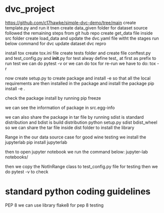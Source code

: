 # dvc_project
https://github.com/c17hawke/simple-dvc-demo/tree/main
create template.py and run it
tnen create data_given folder for dataset source
followed the remaining steps from git hub repo
create get_data file inside src folder
create load_data and update the dvc.yaml file witht the stages
run below command for dvc update dataset
dvc repro

install tox
create tox.ini file 
create tests folder and create file conftest.py and test_config.py and __init__.py
for test alway define test_ at first as prefix
to run test we can do pytest -v 
or we can do tox 
for re-run we have to do:
tox -r

now create setup.py to create package 
and install -e so that all the local requirements are then installed in the package and install the package
pip install -e . 

check the package install by running 
pip freeze

we can see the information of package in src.egg-info

we can also share the package in tar file by running sdist is standard distribution and bdist is build distribution
python setup.py sdist bdist_wheel
so we can share the tar file inside dist folder to install the library

Range in the our data source case for good wine testing
we install the jupyterlab
pip install jupyterlab

then to open jupyter notebook we run the command below:
jupyter-lab notebooks/

then we copy the NotInRange class to test_config.py file for testing
then we do pytest -v to check

# standard python coding guidelines 
PEP 8
we can use library flake8 for pep 8 testing


